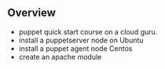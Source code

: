 ## Overview
- puppet quick start course on a cloud guru.
- install a puppetserver node on Ubuntu
- install a puppet agent node Centos
- create an apache module
